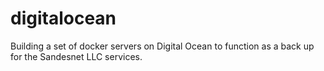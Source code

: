 # digitalocean

Building a set of docker servers on Digital Ocean to function as a back up for the Sandesnet LLC services.

